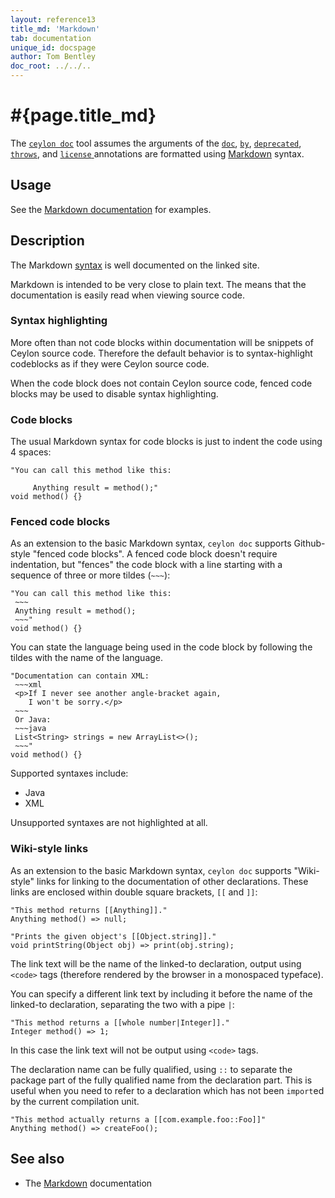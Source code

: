 ```yaml
---
layout: reference13
title_md: 'Markdown'
tab: documentation
unique_id: docspage
author: Tom Bentley
doc_root: ../../..
---
```


# #{page.title_md}

The [`ceylon doc`](#{site.urls.ceylon_tool_current}/ceylon-doc.html) 
tool assumes the arguments of the 
[`doc`](../doc/), [`by`](../by/), [`deprecated`](../deprecated/), 
[`throws`](../throws/), and [`license` ](../license/)
annotations are formatted using 
[Markdown](http://daringfireball.net/projects/markdown/) syntax.

## Usage

See the [Markdown documentation](http://daringfireball.net/projects/markdown/) 
for examples.

## Description

The Markdown [syntax](http://daringfireball.net/projects/markdown/syntax) 
is well documented on the linked site. 

Markdown is intended to be very close to plain text. The means that the 
documentation is easily read when viewing source code.

### Syntax highlighting

More often than not code blocks within documentation will be snippets of 
Ceylon source code. Therefore the default behavior is to syntax-highlight 
codeblocks as if they were Ceylon source code.

When the code block does not contain Ceylon source code, fenced code blocks
may be used to disable syntax highlighting.

### Code blocks

The usual Markdown syntax for code blocks is just to indent the code using 
4 spaces:

<!-- try: -->
    "You can call this method like this:
     
         Anything result = method();"
    void method() {}


### Fenced code blocks

As an extension to the basic Markdown syntax, `ceylon doc` supports
Github-style "fenced code blocks". A fenced code block doesn't require 
indentation, but "fences" the code block with a line starting with 
a sequence of three or more tildes (`~~~`):

<!-- try: -->
    "You can call this method like this:
     ~~~
     Anything result = method();
     ~~~"
    void method() {}

You can state the language being used in the code block by following the 
tildes with the name of the language.

<!-- try: -->
    "Documentation can contain XML:
     ~~~xml
     <p>If I never see another angle-bracket again,
        I won't be sorry.</p>
     ~~~
     Or Java:
     ~~~java
     List<String> strings = new ArrayList<>();
     ~~~"
    void method() {}

Supported syntaxes include:

* Java
* XML

Unsupported syntaxes are not highlighted at all.

### Wiki-style links

As an extension to the basic Markdown syntax, `ceylon doc` supports 
"Wiki-style" links for linking to the documentation of other declarations. 
These links are enclosed within double square brackets,
`[[` and `]]`:

<!-- try: -->
    "This method returns [[Anything]]."
    Anything method() => null;
    
    "Prints the given object's [[Object.string]]."
    void printString(Object obj) => print(obj.string);

The link text will be the name of the linked-to declaration, output
using `<code>` tags (therefore rendered by the browser in a 
monospaced typeface).

You can specify a different link text by including it before the name of 
the linked-to declaration, separating the two with a pipe `|`:

<!-- try: -->
    "This method returns a [[whole number|Integer]]."
    Integer method() => 1;

In this case the link text will not be output using `<code>` tags.

The declaration name can be fully qualified, using `::` to separate the package 
part of the fully qualified name from the declaration part. This is useful when 
you need to refer to a declaration which has not been `import`ed by the current
compilation unit. 

<!-- try: -->
    "This method actually returns a [[com.example.foo::Foo]]"
    Anything method() => createFoo();

## See also

* The [Markdown](http://daringfireball.net/projects/markdown/) documentation

